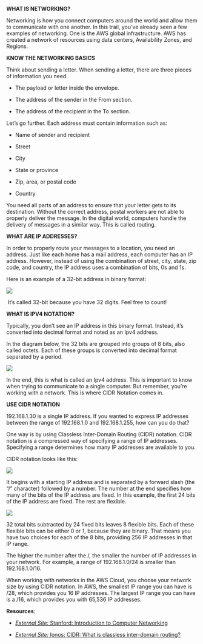 **WHAT IS NETWORKING?**

Networking is how you connect computers around the world and allow them to communicate with one another. In this trail, you’ve already seen a few examples of networking. One is the AWS global infrastructure. AWS has created a network of resources using data centers, Availability Zones, and Regions.

**KNOW THE NETWORKING BASICS**

Think about sending a letter. When sending a letter, there are three pieces of information you need.

- The payload or letter inside the envelope.
    
- The address of the sender in the From section.
    
- The address of the recipient in the To section.
    

Let’s go further. Each address must contain information such as:

- Name of sender and recipient
    
- Street
    
- City
    
- State or province
    
- Zip, area, or postal code
    
- Country
    

You need all parts of an address to ensure that your letter gets to its destination. Without the correct address, postal workers are not able to properly deliver the message. In the digital world, computers handle the delivery of messages in a similar way. This is called routing.

**WHAT ARE IP ADDRESSES?**

In order to properly route your messages to a location, you need an address. Just like each home has a mail address, each computer has an IP address. However, instead of using the combination of street, city, state, zip code, and country, the IP address uses a combination of bits, 0s and 1s.

Here is an example of a 32-bit address in binary format:

![](https://d3c33hcgiwev3.cloudfront.net/imageAssetProxy.v1/vDBmJbv1ScmCgeKtNhoJMw_1f5d40ec42044313800a1b9c7ab69ff1_image.png?expiry=1753228800000&hmac=QEle-GezFRMtCRVj678LIruW_ILs0ZlV4zsKx6WjvQQ)

 It’s called 32-bit because you have 32 digits. Feel free to count!

**WHAT IS IPV4 NOTATION?**

Typically, you don’t see an IP address in this binary format. Instead, it’s converted into decimal format and noted as an Ipv4 address.

In the diagram below, the 32 bits are grouped into groups of 8 bits, also called octets. Each of these groups is converted into decimal format separated by a period. 

![](https://d3c33hcgiwev3.cloudfront.net/imageAssetProxy.v1/JUz5oQkFR6iKKoW1OvSPJw_abfb7e0e9ca846a79aa687e2aee685f1_image.png?expiry=1753228800000&hmac=pqoks0LL5v9UFkBluWMEjQuWAlOI3iNUPLBU20yiLls)

In the end, this is what is called an Ipv4 address. This is important to know when trying to communicate to a single computer. But remember, you’re working with a network. This is where CIDR Notation comes in.

**USE CIDR NOTATION**

192.168.1.30 is a single IP address. If you wanted to express IP addresses between the range of 192.168.1.0 and 192.168.1.255, how can you do that?

One way is by using Classless Inter-Domain Routing (CIDR) notation. CIDR notation is a compressed way of specifying a range of IP addresses. Specifying a range determines how many IP addresses are available to you.

CIDR notation looks like this: 

![](https://d3c33hcgiwev3.cloudfront.net/imageAssetProxy.v1/s8J13qCWT9eMGdSEVe-jSQ_f7ac3297e8b3483eade6a8f25ee81af1_image.png?expiry=1753228800000&hmac=UwbFPXm83IyDOTd7aVrvIOGYcuakoqo20I1r0LPLwzQ)

It begins with a starting IP address and is separated by a forward slash (the “/” character) followed by a number. The number at the end specifies how many of the bits of the IP address are fixed. In this example, the first 24 bits of the IP address are fixed. The rest are flexible. 

![](https://d3c33hcgiwev3.cloudfront.net/imageAssetProxy.v1/TeKlu6AyRH6MkWpW7JWaqw_da125b321c7c4a0cbb40b67a4b5f57f1_image.png?expiry=1753228800000&hmac=wIHRITrww7_ViUaOVKKXQxHXtby-5j7-SzyrTPZ75Ss)

32 total bits subtracted by 24 fixed bits leaves 8 flexible bits. Each of these flexible bits can be either 0 or 1, because they are binary. That means you have two choices for each of the 8 bits, providing 256 IP addresses in that IP range.

The higher the number after the /, the smaller the number of IP addresses in your network. For example, a range of 192.168.1.0/24 is smaller than 192.168.1.0/16.

When working with networks in the AWS Cloud, you choose your network size by using CIDR notation. In AWS, the smallest IP range you can have is /28, which provides you 16 IP addresses. The largest IP range you can have is a /16, which provides you with 65,536 IP addresses.

**Resources**:

- [_External Site:_ Stanford: Introduction to Computer Networking](https://web.stanford.edu/class/cs101/network-1-introduction.html)
    

- [_External Site:_ Ionos: CIDR: What is classless inter-domain routing?](https://www.ionos.com/digitalguide/server/know-how/cidr-classless-inter-domain-routing/)